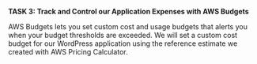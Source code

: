 ﻿**TASK 3: Track and Control our Application Expenses with AWS Budgets**

AWS Budgets lets you set custom cost and usage budgets that alerts you when your budget thresholds are exceeded. We will set a custom cost budget for our WordPress application using the reference estimate we created with AWS Pricing Calculator.


